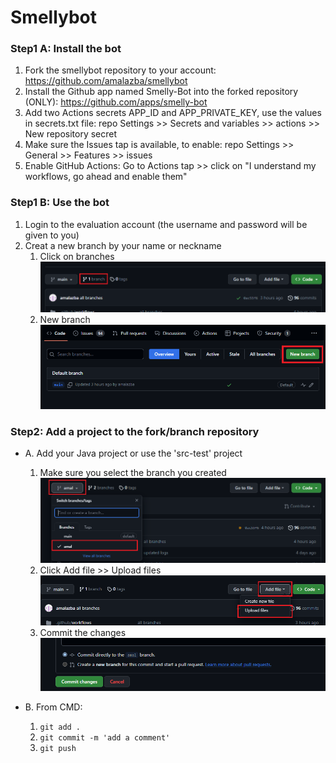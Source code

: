 # Smellybot

### Step1 A: Install the bot
1. Fork the smellybot repository to your account: https://github.com/amalazba/smellybot
2. Install the Github app named Smelly-Bot into the forked repository (ONLY): https://github.com/apps/smelly-bot
3. Add two Actions secrets APP_ID and APP_PRIVATE_KEY, use the values in secrets.txt file: repo Settings >> Secrets and variables >> actions >> New repository secret
4. Make sure the Issues tap is available, to enable: repo Settings >> General >> Features >> issues
5. Enable GitHub Actions: Go to Actions tap >> click on "I understand my workflows, go ahead and enable them"

### Step1 B: Use the bot
1. Login to the evaluation account (the username and password will be given to you)
2. Creat a new branch by your name or neckname
    1. Click on branches
    ![Screenshot](figs/branches.PNG)
    2. New branch
    ![Screenshot](figs/new_branch.PNG)

### Step2: Add a project to the fork/branch repository 
- A. Add your Java project or use the 'src-test' project 
    1. Make sure you select the branch you created 
    ![Screenshot](figs/select_branch.PNG)
    2. Click Add file >> Upload files
    ![Screenshot](figs/upload_files.PNG)
    3. Commit the changes
    ![Screenshot](figs/commit.PNG)

- B. From CMD:
    1. `git add .`
    2. `git commit -m 'add a comment'`
    3. `git push`